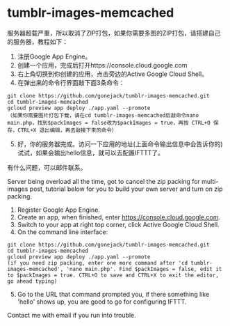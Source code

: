 # tumblr-images-memcached

服务器超载严重，所以取消了ZIP打包，如果你需要多图的ZIP打包，请搭建自己的服务器，教程如下：

1. 注册Google App Engine。
2. 创建一个应用，完成后打开https://console.cloud.google.com
3. 右上角切换到你创建的应用，点击旁边的Active Google Cloud Shell。
4. 在弹出来的命令行界面敲下面3条命令：

  ```
  git clone https://github.com/gonejack/tumblr-images-memcached.git
  cd tumblr-images-memcached
  gcloud preview app deploy ./app.yaml --promote
  （如果你需要图片打包下载，请在cd tumblr-images-memcached后敲命令nano main.php，找到$packImages = false改为$packImages = true，再按 CTRL+O 保存，CTRL+X 退出编辑，再去敲接下来的命令）
  ```

5. 好，你的服务器完成。访问一下应用的地址(上面命令输出信息中会告诉你的)试试，如果会输出hello信息，就可以去配置IFTTT了。

有什么问题，可以邮件联系。


Server being overload all the time, got to cancel the zip packing for multi-images post, tutorial below for you to build your own server and turn on zip packing.

1. Register Google App Engine.
2. Create an app, when finished, enter https://console.cloud.google.com.
3. Switch to your app at right top corner, click Active Google Cloud Shell.
4. On the command line interface:

  ```
  git clone https://github.com/gonejack/tumblr-images-memcached.git
  cd tumblr-images-memcached
  gcloud preview app deploy ./app.yaml --promote
  (if you need zip packing, enter one more command after 'cd tumblr-images-memcached', 'nano main.php'. Find $packImages = false, edit it to $packImages = true. CTRL+O to save and CTRL+X to exit the editor, go ahead typing)
  ```

5. Go to the URL that command prompted you, if there something like 'hello' shows up, you are good to go for configuring IFTTT.

Contact me with email if you run into trouble.
